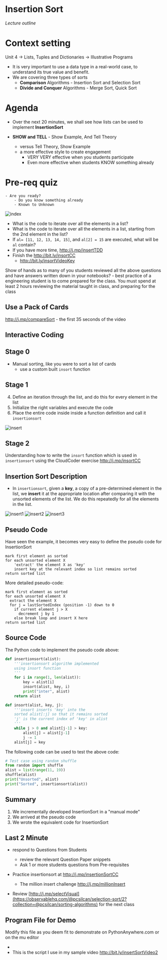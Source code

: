 # Insertion Sort

_Lecture outline_

# Context setting

Unit 4 -> Lists, Tuples and Dictionaries -> Illustrative Programs

- It is very important to use a data type in a real-world case, to understand its true value and benefit.
- We are covering three types of sorts
  - **Comparison** Algorithms - Insertion Sort and Selection Sort
  - **Divide and Conquer** Algorithms - Merge Sort, Quick Sort

# Agenda

- Over the next 20 minutes, we shall see how lists can be used to implement **InsertionSort**

- **SHOW and TELL** - Show Example, And Tell Theory
  - versus Tell Theory, Show Example
  - a more effective style to create engagement
    - VERY VERY effective when you students participate
    - Even more effective when students KNOW something already

# Pre-req quiz

    - Are you ready?
    	- Do you know something already
    	- Known to Unknown

![index](http://j.mp/indexList)

- What is the code to iterate over all the elements in a list?
- What is the code to iterate over all the elements in a list, starting from the 2nd element in the list?
- If `al= [11, 12, 13, 14, 15]`, and `al[2] = 15` are executed, what will be `al` contain?
- If you have more time, http://j.mp/insertTDD
- Finish the http://bit.ly/insortCC
  - http://bit.ly/insortVideoKey

Show of hands as to many of you students reviewed all the above questions and have answers written down in your notebooks? - best practice of a engineering student is to come prepared for the class. You must spend at least 2 hours reviewing the material taught in class, and preparing for the class

## Use a Pack of Cards

http://j.mp/compareSort - the first 35 seconds of the video

## Interactive Coding

## Stage 0

- Manual sorting, like you were to sort a list of cards
  - use a custom built `insort` function

## Stage 1

4. Define an iteration through the list, and do this for every element in the list
5. Initialize the right variables and execute the code
6. Place the entire code inside inside a function definition and call it `insertionsort`

![insert](http://bit.ly/insertionSortPNG)

## Stage 2

Understanding how to write the `insort` function which is used in `insertionsort` using the CloudCoder exercise http://j.mp/insortCC

## Insertion Sort Description

- In `insertionsort`, given a **key**, a copy of a pre-determined element in the list, we **insert** it at the appropriate location after comparing it with the unsorted elements of the list. We do this repeatedly for all the elements in the list.

![insert1](http://j.mp/insert1PNG)
![insert2](http://j.mp/insert2PNG)
![insert3](http://j.mp/insert3PNG)

## Pseudo Code

Have seen the example, it becomes very easy to define the pseudo code for InsertionSort

    mark first element as sorted
    for each unsorted element X
    	'extract' the element X as 'key'
    	insert key at the relevant index so list remains sorted
    return sorted list

More detailed pseudo-code:

    mark first element as sorted
    for each unsorted element X
      extract the element X
      for j = lastSortedIndex (position -1) down to 0
        if current element j > X
          decrement j by 1
        else break loop and insert X here
    return sorted list

## Source Code

The Python code to implement the pseudo code above:

```python
def insertionsort(alist):
    '''insertionsort algorithm implemented
    using insort function
    '''
    for i in range(1, len(alist)):
        key = alist[i]
        insort(alist, key, i)
        print("inter", alist)
    return alist

def insort(alist, key, j):
    '''insort inserts 'key' into the
    sorted alist[:j] so that it remains sorted
    'j' is the current index of 'key' in alist
    '''
    while j > 0 and alist[j-1] > key:
        alist[j] = alist[j-1]
        j -= 1
    alist[j] = key
```

The following code can be used to test the above code:

```python
# Test case using random shuffle
from random import shuffle
alist = list(range(11, 19))
shuffle(alist)
print("Unsorted", alist)
print("Sorted", insertionsort(alist))
```

## Summary

1. We incrementally developed InsertionSort in a "manual mode"
2. We arrived at the pseudo code
3. We wrote the equivalent code for InsertionSort

## Last 2 Minute

- respond to Questions from Students

  - review the relevant Question Paper snippets
  - Ask 1 or more students questions from Pre-requisites

- Practice insertionsort at http://j.mp/insertionSortCC

  - The million insert challenge http://j.mp/millionInsert

- Review [http://j.mp/selectVisual](https://observablehq.com/@pcsilcan/selection-sort/2?collection=@pcsilcan/sorting-algorithms) for the next class

## Program File for Demo

Modify this file as you deem fit to demonstrate on PythonAnywhere.com or on the mu editor

- [//]: http://j.mp/insertPAW
- This is the script I use in my sample video http://bit.ly/insertSortVideo2

<!--stackedit_data:
eyJoaXN0b3J5IjpbLTE3Njg5NDMyNDQsLTI3Mzc2NDQwNCwtOT
I0NjkyNzg3LDgwNzQwOTc0MCwtMTIxNDEzMzkzNiwtNjc0NDky
NDY0LC0yNjAyNzUyOTAsMTc2MDgxMzM3MCwtMTMwOTA5NTc5MC
wyMzM3NjQzNTcsNDY5NDU2NTU5LC0zMTA2MzI3NDksMTM1MDg2
MjIxOSwtNTQzNjg1ODcxLDE5MTM5NTA3LC0xMzIzMjg2ODY3XX
0=
-->
